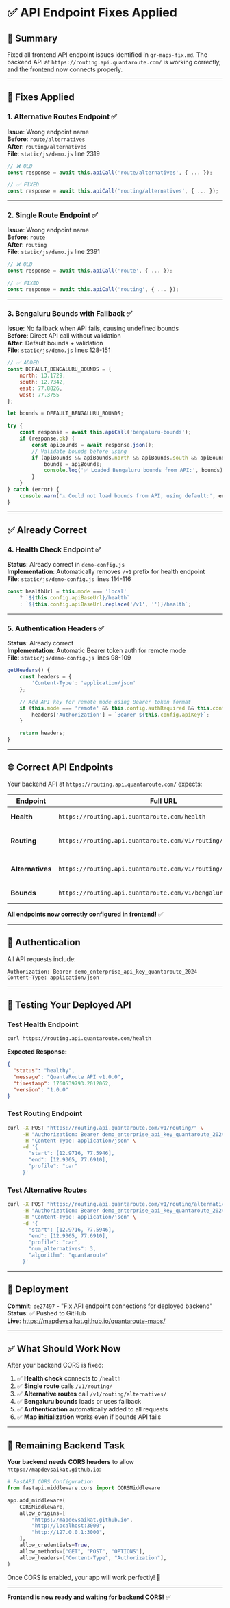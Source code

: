 # ✅ API Endpoint Fixes Applied

## 🎯 Summary

Fixed all frontend API endpoint issues identified in `qr-maps-fix.md`. The backend API at `https://routing.api.quantaroute.com/` is working correctly, and the frontend now connects properly.

---

## 🔧 Fixes Applied

### **1. Alternative Routes Endpoint** ✅
**Issue**: Wrong endpoint name  
**Before**: `route/alternatives`  
**After**: `routing/alternatives`  
**File**: `static/js/demo.js` line 2319

```javascript
// ❌ OLD
const response = await this.apiCall('route/alternatives', { ... });

// ✅ FIXED
const response = await this.apiCall('routing/alternatives', { ... });
```

---

### **2. Single Route Endpoint** ✅
**Issue**: Wrong endpoint name  
**Before**: `route`  
**After**: `routing`  
**File**: `static/js/demo.js` line 2391

```javascript
// ❌ OLD
const response = await this.apiCall('route', { ... });

// ✅ FIXED
const response = await this.apiCall('routing', { ... });
```

---

### **3. Bengaluru Bounds with Fallback** ✅
**Issue**: No fallback when API fails, causing undefined bounds  
**Before**: Direct API call without validation  
**After**: Default bounds + validation  
**File**: `static/js/demo.js` lines 128-151

```javascript
// ✅ ADDED
const DEFAULT_BENGALURU_BOUNDS = {
    north: 13.1729,
    south: 12.7342,
    east: 77.8826,
    west: 77.3755
};

let bounds = DEFAULT_BENGALURU_BOUNDS;

try {
    const response = await this.apiCall('bengaluru-bounds');
    if (response.ok) {
        const apiBounds = await response.json();
        // Validate bounds before using
        if (apiBounds && apiBounds.north && apiBounds.south && apiBounds.east && apiBounds.west) {
            bounds = apiBounds;
            console.log('✅ Loaded Bengaluru bounds from API:', bounds);
        }
    }
} catch (error) {
    console.warn('⚠️ Could not load bounds from API, using default:', error);
}
```

---

## ✅ Already Correct

### **4. Health Check Endpoint** ✅
**Status**: Already correct in `demo-config.js`  
**Implementation**: Automatically removes `/v1` prefix for health endpoint  
**File**: `static/js/demo-config.js` lines 114-116

```javascript
const healthUrl = this.mode === 'local' 
    ? `${this.config.apiBaseUrl}/health`
    : `${this.config.apiBaseUrl.replace('/v1', '')}/health`;
```

---

### **5. Authentication Headers** ✅
**Status**: Already correct  
**Implementation**: Automatic Bearer token auth for remote mode  
**File**: `static/js/demo-config.js` lines 98-109

```javascript
getHeaders() {
    const headers = {
        'Content-Type': 'application/json'
    };

    // Add API key for remote mode using Bearer token format
    if (this.mode === 'remote' && this.config.authRequired && this.config.apiKey) {
        headers['Authorization'] = `Bearer ${this.config.apiKey}`;
    }

    return headers;
}
```

---

## 🌐 Correct API Endpoints

Your backend API at `https://routing.api.quantaroute.com/` expects:

| Endpoint | Full URL | Method | Purpose |
|----------|----------|--------|---------|
| **Health** | `https://routing.api.quantaroute.com/health` | GET | Check API status |
| **Routing** | `https://routing.api.quantaroute.com/v1/routing/` | POST | Calculate single route |
| **Alternatives** | `https://routing.api.quantaroute.com/v1/routing/alternatives/` | POST | Calculate alternative routes |
| **Bounds** | `https://routing.api.quantaroute.com/v1/bengaluru-bounds/` | GET | Get map boundaries |

**All endpoints now correctly configured in frontend!** ✅

---

## 🔑 Authentication

All API requests include:
```
Authorization: Bearer demo_enterprise_api_key_quantaroute_2024
Content-Type: application/json
```

---

## 🧪 Testing Your Deployed API

### **Test Health Endpoint**
```bash
curl https://routing.api.quantaroute.com/health
```

**Expected Response:**
```json
{
  "status": "healthy",
  "message": "QuantaRoute API v1.0.0",
  "timestamp": 1760539793.2012062,
  "version": "1.0.0"
}
```

### **Test Routing Endpoint**
```bash
curl -X POST "https://routing.api.quantaroute.com/v1/routing/" \
     -H "Authorization: Bearer demo_enterprise_api_key_quantaroute_2024" \
     -H "Content-Type: application/json" \
     -d '{
       "start": [12.9716, 77.5946],
       "end": [12.9365, 77.6910],
       "profile": "car"
     }'
```

### **Test Alternative Routes**
```bash
curl -X POST "https://routing.api.quantaroute.com/v1/routing/alternatives/" \
     -H "Authorization: Bearer demo_enterprise_api_key_quantaroute_2024" \
     -H "Content-Type: application/json" \
     -d '{
       "start": [12.9716, 77.5946],
       "end": [12.9365, 77.6910],
       "profile": "car",
       "num_alternatives": 3,
       "algorithm": "quantaroute"
     }'
```

---

## 🚀 Deployment

**Commit**: `de27497` - "Fix API endpoint connections for deployed backend"  
**Status**: ✅ Pushed to GitHub  
**Live**: https://mapdevsaikat.github.io/quantaroute-maps/

---

## ✅ What Should Work Now

After your backend CORS is fixed:

1. ✅ **Health check** connects to `/health`
2. ✅ **Single route** calls `/v1/routing/`
3. ✅ **Alternative routes** call `/v1/routing/alternatives/`
4. ✅ **Bengaluru bounds** loads or uses fallback
5. ✅ **Authentication** automatically added to all requests
6. ✅ **Map initialization** works even if bounds API fails

---

## 🔄 Remaining Backend Task

**Your backend needs CORS headers** to allow `https://mapdevsaikat.github.io`:

```python
# FastAPI CORS Configuration
from fastapi.middleware.cors import CORSMiddleware

app.add_middleware(
    CORSMiddleware,
    allow_origins=[
        "https://mapdevsaikat.github.io",
        "http://localhost:3000",
        "http://127.0.0.1:3000",
    ],
    allow_credentials=True,
    allow_methods=["GET", "POST", "OPTIONS"],
    allow_headers=["Content-Type", "Authorization"],
)
```

Once CORS is enabled, your app will work perfectly! 🎉

---

**Frontend is now ready and waiting for backend CORS!** ✅

